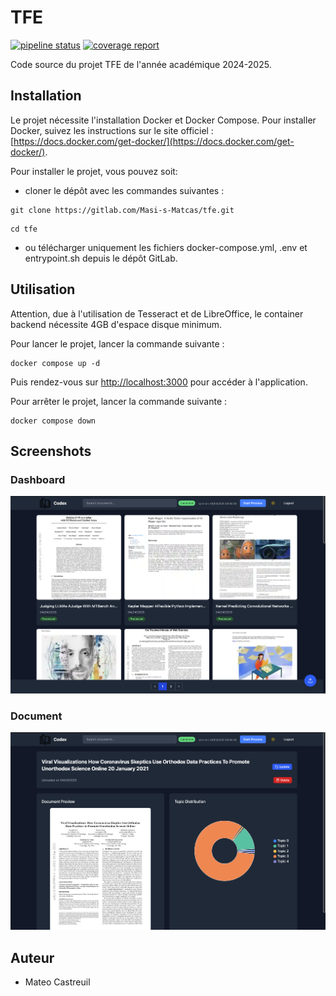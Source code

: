 # TFE

[![pipeline status](https://gitlab.com/Masi-s-Matcas/tfe/badges/main/pipeline.svg)](https://gitlab.com/Masi-s-Matcas/tfe/-/commits/main) [![coverage report](https://gitlab.com/Masi-s-Matcas/tfe/badges/main/coverage.svg)](https://gitlab.com/Masi-s-Matcas/tfe/-/commits/main)

Code source du projet TFE de l'année académique 2024-2025.

## Installation

Le projet nécessite l'installation Docker et Docker Compose. Pour installer Docker, suivez les instructions sur le site officiel : [https://docs.docker.com/get-docker/](https://docs.docker.com/get-docker/).

Pour installer le projet, vous pouvez soit:

- cloner le dépôt avec les commandes suivantes :

```console
git clone https://gitlab.com/Masi-s-Matcas/tfe.git
```

```console
cd tfe
```

- ou télécharger uniquement les fichiers docker-compose.yml, .env et entrypoint.sh depuis le dépôt GitLab.

## Utilisation

Attention, due à l'utilisation de Tesseract et de LibreOffice, le container backend nécessite 4GB d'espace disque minimum.

Pour lancer le projet, lancer la commande suivante :

```console
docker compose up -d
```

Puis rendez-vous sur [http://localhost:3000](http://localhost:3000) pour accéder à l'application.

Pour arrêter le projet, lancer la commande suivante :

```console
docker compose down
```

## Screenshots

### Dashboard

![Dashboard](doc/images/dashboard.png)

### Document

![Document detail](doc/images/document_detail.png)

## Auteur

- Mateo Castreuil
